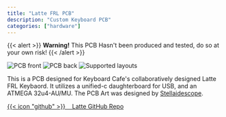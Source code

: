 ```yaml
---
title: "Latte FRL PCB"
description: "Custom Keyboard PCB"
categories: ["hardware"]
---
```

{{< alert >}}
**Warning!** This PCB Hasn't been produced and tested, do so at your own risk!
{{< /alert >}}

![PCB front](latte/latte-front.png)
![PCB back](latte/latte-back.png)
![Supported layouts](latte/latte-layouts.png)

This is a PCB designed for Keyboard Cafe's collaboratively designed Latte FRL Keybaord. It utilizes a unified-c daughterboard for USB, and an ATMEGA 32u4-AU/MU. The PCB Art was designed by [Stellaidescope](https://twitter.com/stellaidoscope).

[{{< icon "github" >}}&nbsp;&nbsp;&nbsp;&nbsp;Latte GitHub Repo](https://github.com/lfgberg/latte-frl-pcb)
